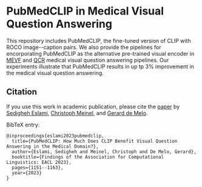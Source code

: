 # PubMedCLIP in Medical Visual Question Answering

This repository includes PubMedCLIP, the fine-tuned version of CLIP with ROCO image--caption pairs. We also provide the pipelines for encorporating PubMedCLIP as the alternative pre-trained visual encoder in [MEVF](https://arxiv.org/abs/1909.11867) and [QCR](https://dl.acm.org/doi/abs/10.1145/3394171.3413761?casa_token=E_IrwKfXPEMAAAAA:IC1Epmj0HbdWYzZWUfPpjbBJuMuL-iTdGbe1kVr5UQ4iVvfTgN_mgDBBEjyhqNBzRanKKlzyVQ) medical visual question answering pipelines. Our experiments illustrate that PubMedCLIP results in up tp 3% improvement in the medical visual question answering.

## Citation
If you use this work in academic publication, please cite the [paper](https://aclanthology.org/2023.findings-eacl.88/) by [Sedigheh Eslami](https://github.com/SarahESL), [Christoph Meinel](https://hpi.de/en/meinel/chair/prof-dr-ch-meinel.html), and [Gerard de Melo](http://gerard.demelo.org/).

BibTeX entry:
```
@inproceedings{eslami2023pubmedclip,
  title={PubMedCLIP: How Much Does CLIP Benefit Visual Question Answering in the Medical Domain?},
  author={Eslami, Sedigheh and Meinel, Christoph and De Melo, Gerard},
  booktitle={Findings of the Association for Computational Linguistics: EACL 2023},
  pages={1151--1163},
  year={2023}
}
```
